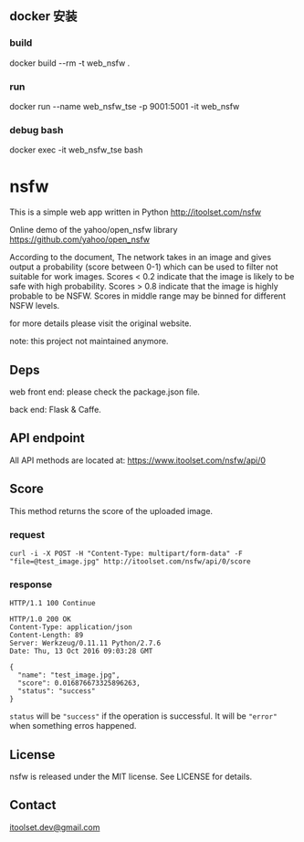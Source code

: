 ## docker 安装

### build
docker build --rm -t web_nsfw .

### run
docker run --name web_nsfw_tse -p 9001:5001 -it web_nsfw

### debug bash
docker exec -it web_nsfw_tse bash


# nsfw
This is a simple web app written in Python http://itoolset.com/nsfw

Online demo of the yahoo/open_nsfw library https://github.com/yahoo/open_nsfw

According to the document, The network takes in an image and gives output a probability (score between 0-1) which can be used to filter not suitable for work images. Scores < 0.2 indicate that the image is likely to be safe with high probability. Scores > 0.8 indicate that the image is highly probable to be NSFW. Scores in middle range may be binned for different NSFW levels.

for more details please visit the original website.

note: this project not maintained anymore.

## Deps
web front end: please check the package.json file.

back end: Flask & Caffe.

## API endpoint
All API methods are located at: https://www.itoolset.com/nsfw/api/0

## Score
This method returns the score of the uploaded image.

### request
`curl -i -X POST -H "Content-Type: multipart/form-data" -F "file=@test_image.jpg" http://itoolset.com/nsfw/api/0/score`

### response
```
HTTP/1.1 100 Continue

HTTP/1.0 200 OK
Content-Type: application/json
Content-Length: 89
Server: Werkzeug/0.11.11 Python/2.7.6
Date: Thu, 13 Oct 2016 09:03:28 GMT

{
  "name": "test_image.jpg",
  "score": 0.016876673325896263,
  "status": "success"
}
```

`status` will be `"success"` if the operation is successful. It will be `"error"` when something erros happened.

## License
nsfw is released under the MIT license. See LICENSE for details.

## Contact
itoolset.dev@gmail.com
